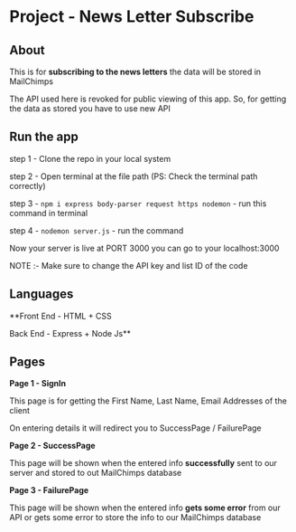 # Project -  News Letter Subscribe


## About
This is for **subscribing to the news letters** the data will be stored in MailChimps 

The API used here is revoked for public viewing of this app. So, for getting the data as stored you have to use new API 

## Run the app
step 1 - Clone the repo in your local system

step 2 - Open terminal at the file path (PS: Check the terminal path correctly)

step 3 - `npm i express body-parser request https nodemon` - run this command in terminal

step 4 - `nodemon server.js` - run the command

Now your server is live at PORT 3000 you can go to your localhost:3000

NOTE :- Make sure to change the API key and list ID of the code

## Languages
**Front End - HTML + CSS

Back End - Express + Node Js**


## Pages
**Page 1 - SignIn**

This page is for getting the First Name, Last Name, Email Addresses of the client

On entering details it will redirect you to SuccessPage / FailurePage

**Page 2 - SuccessPage**

This page will be shown when the entered info **successfully** sent to our server and stored to out MailChimps database

**Page 3 - FailurePage**

This page will be shown when the entered info **gets some error** from our API or gets some error to store the info to our MailChimps database

